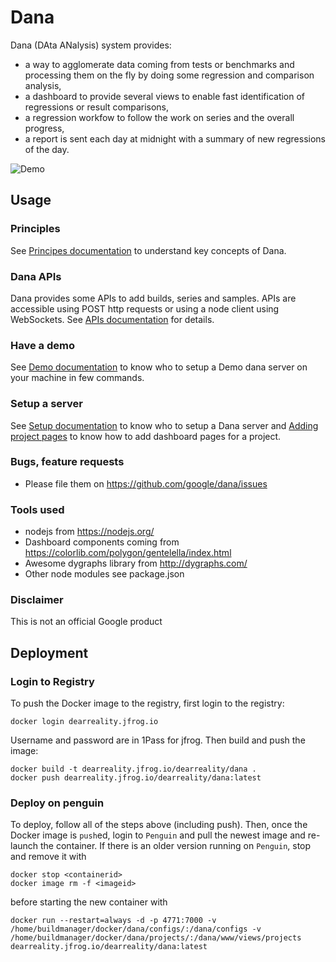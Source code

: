 # Dana

Dana (DAta ANalysis) system provides:
- a way to agglomerate data coming from tests or benchmarks and processing them on the fly by doing some regression and comparison analysis,
- a dashboard to provide several views to enable fast identification of regressions or result comparisons,
- a regression workfow to follow the work on series and the overall progress,
- a report is sent each day at midnight with a summary of new regressions of the day.

![Demo](docs/Demo.gif)

## Usage

### Principles

See [Principes documentation](docs/Principles.md) to understand key concepts of Dana.

### Dana APIs

Dana provides some APIs to add builds, series and samples. APIs are accessible using POST http requests or using a node client using WebSockets.
See [APIs documentation](docs/Apis.md) for details.

### Have a demo

See [Demo documentation](docs/Demo.md) to know who to setup a Demo dana server on your machine in few commands.

### Setup a server

See [Setup documentation](docs/Setup.md) to know who to setup a Dana server and [Adding project pages](docs/Project.md) to know how to add dashboard pages for a project.

### Bugs, feature requests

- Please file them on https://github.com/google/dana/issues

### Tools used
- nodejs from https://nodejs.org/
- Dashboard components coming from https://colorlib.com/polygon/gentelella/index.html
- Awesome dygraphs library from http://dygraphs.com/
- Other node modules see package.json

### Disclaimer

This is not an official Google product

## Deployment

### Login to Registry
To push the Docker image to the registry, first login to the registry:

```
docker login dearreality.jfrog.io
```
Username and password are in 1Pass for jfrog.
Then build and push the image:

```
docker build -t dearreality.jfrog.io/dearreality/dana .  
docker push dearreality.jfrog.io/dearreality/dana:latest
```

### Deploy on penguin

To deploy, follow all of the steps above (including push).
Then, once the Docker image is `push`ed, login to `Penguin` and pull the newest image and re-launch the container.
If there is an older version running on `Penguin`, stop and remove it with

```
docker stop <containerid>
docker image rm -f <imageid>
```

before starting the new container with

```
docker run --restart=always -d -p 4771:7000 -v /home/buildmanager/docker/dana/configs/:/dana/configs -v /home/buildmanager/docker/dana/projects/:/dana/www/views/projects  dearreality.jfrog.io/dearreality/dana:latest
```
